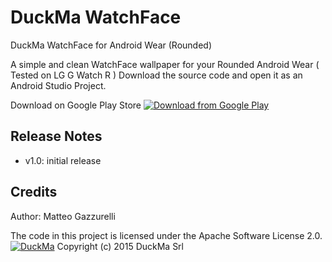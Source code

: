 # DuckMa WatchFace
DuckMa WatchFace for Android Wear (Rounded)

A simple and clean WatchFace wallpaper for your Rounded Android Wear ( Tested on LG G Watch R )
Download the source code and open it as an Android Studio Project.

Download on Google Play Store
[![Download from Google Play](http://developer.android.com/images/brand/en_generic_rgb_wo_45.png)](https://play.google.com/store/apps/details?id=com.duckma.watchface)

Release Notes
-------------
- v1.0: initial release

Credits
-------
Author: Matteo Gazzurelli 

The code in this project is licensed under the Apache Software License 2.0.
<br />
<a href="http://duckma.com">![DuckMa](http://duckma.com/images/DuckMa_horiz_1000_organic_bgw.png)</a>
Copyright (c) 2015 DuckMa Srl